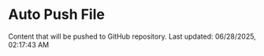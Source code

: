 # Auto Push File

Content that will be pushed to GitHub repository.
Last updated: 06/28/2025, 02:17:43 AM